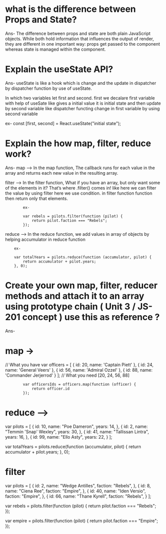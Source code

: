 # what is the difference between Props and State?

Ans- The difference between props and state are both plain JavaScript objects. While both hold information that influences the output of render, they are different in one important way: props get passed to the component whereas state is managed within the component.

# Explain the useState API?

Ans- useState is like a hook which is change and the update in dispatcher by dispatcher function by use of useState.

In which two variables let first and second. first we decalare first variable with help of useSate like gives a initial value it is initial state and then update by second variable like dispatcher functing change in first variable by using second variable

ex-
const [first, second] = React.useState("initial state");

# Explain the how map, filter, reduce work?

Ans- map --> In the map function, The callback runs for each value in the array and returns each new value in the resulting array.

filter --> In the filter function, What if you have an array, but only want some of the elements in it? That’s where .filter() comes in!
            like here we can filter the value by using filter here we use condition. in filter function function then return only that elements.

            ex- 

            var rebels = pilots.filter(function (pilot) {
                return pilot.faction === "Rebels";
            });

reduce --> In the reduce function, we add values in array of objects by helping accumulator in reduce function 

        ex-

        var totalYears = pilots.reduce(function (accumulator, pilot) {
            return accumulator + pilot.years;
        }, 0);


# Create your own map, filter, reducer methods and attach it to an array using prototype chain ( Unit 3 / JS-201 concept ) use this as reference ?

Ans- 

# map -> 

// What you have
var officers = [
  { id: 20, name: 'Captain Piett' },
  { id: 24, name: 'General Veers' },
  { id: 56, name: 'Admiral Ozzel' },
  { id: 88, name: 'Commander Jerjerrod' }
];
// What you need
[20, 24, 56, 88]


            var officersIds = officers.map(function (officer) {
                return officer.id
            });

# reduce --> 

var pilots = [
  {
    id: 10,
    name: "Poe Dameron",
    years: 14,
  },
  {
    id: 2,
    name: "Temmin 'Snap' Wexley",
    years: 30,
  },
  {
    id: 41,
    name: "Tallissan Lintra",
    years: 16,
  },
  {
    id: 99,
    name: "Ello Asty",
    years: 22,
  }
];


var totalYears = pilots.reduce(function (accumulator, pilot) {
  return accumulator + pilot.years;
}, 0);



# filter

var pilots = [
  {
    id: 2,
    name: "Wedge Antilles",
    faction: "Rebels",
  },
  {
    id: 8,
    name: "Ciena Ree",
    faction: "Empire",
  },
  {
    id: 40,
    name: "Iden Versio",
    faction: "Empire",
  },
  {
    id: 66,
    name: "Thane Kyrell",
    faction: "Rebels",
  }
];



var rebels = pilots.filter(function (pilot) {
  return pilot.faction === "Rebels";
});


var empire = pilots.filter(function (pilot) {
  return pilot.faction === "Empire";
});